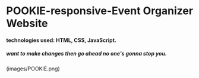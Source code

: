 # POOKIE-responsive-Event Organizer Website

<h4>technologies used: HTML, CSS, JavaScript.</h4>

<h5>want to make changes then go ahead no one's gonna stop you.</h5>

(images/POOKIE.png)
